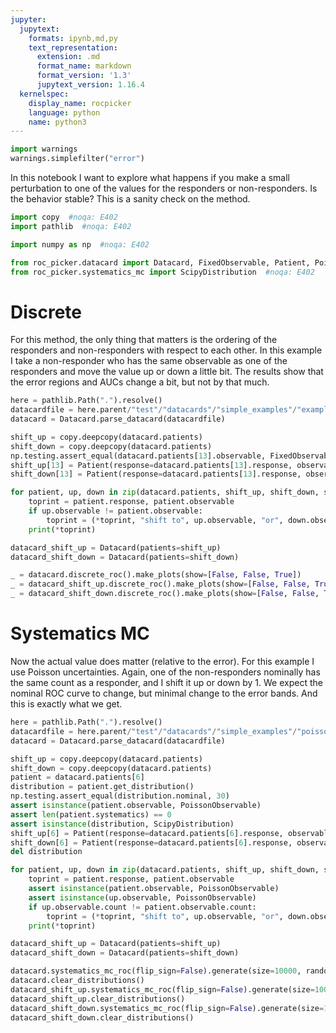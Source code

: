 ```yaml
---
jupyter:
  jupytext:
    formats: ipynb,md,py
    text_representation:
      extension: .md
      format_name: markdown
      format_version: '1.3'
      jupytext_version: 1.16.4
  kernelspec:
    display_name: rocpicker
    language: python
    name: python3
---
```


```python
import warnings
warnings.simplefilter("error")
```

In this notebook I want to explore what happens if you make a small perturbation to one of the values for the responders or non-responders.  Is the behavior stable?  This is a sanity check on the method.

```python
import copy  #noqa: E402
import pathlib  #noqa: E402

import numpy as np  #noqa: E402

from roc_picker.datacard import Datacard, FixedObservable, Patient, PoissonObservable  #noqa: E402
from roc_picker.systematics_mc import ScipyDistribution  #noqa: E402
```

# Discrete

For this method, the only thing that matters is the ordering of the responders and non-responders with respect to each other.  In this example I take a non-responder who has the same observable as one of the responders and move the value up or down a little bit.  The results show that the error regions and AUCs change a bit, but not by that much.

```python
here = pathlib.Path(".").resolve()
datacardfile = here.parent/"test"/"datacards"/"simple_examples"/"example_roc.txt"
datacard = Datacard.parse_datacard(datacardfile)
```

```python
shift_up = copy.deepcopy(datacard.patients)
shift_down = copy.deepcopy(datacard.patients)
np.testing.assert_equal(datacard.patients[13].observable, FixedObservable(9.0))
shift_up[13] = Patient(response=datacard.patients[13].response, observable=FixedObservable(9.1))
shift_down[13] = Patient(response=datacard.patients[13].response, observable=FixedObservable(8.9))

for patient, up, down in zip(datacard.patients, shift_up, shift_down, strict=True):
    toprint = patient.response, patient.observable
    if up.observable != patient.observable:
        toprint = (*toprint, "shift to", up.observable, "or", down.observable)
    print(*toprint)

datacard_shift_up = Datacard(patients=shift_up)
datacard_shift_down = Datacard(patients=shift_down)
```

```python
_ = datacard.discrete_roc().make_plots(show=[False, False, True])
_ = datacard_shift_up.discrete_roc().make_plots(show=[False, False, True])
_ = datacard_shift_down.discrete_roc().make_plots(show=[False, False, True])
```

# Systematics MC

Now the actual value does matter (relative to the error).  For this example I use Poisson uncertainties.  Again, one of the non-responders nominally has the same count as a responder, and I shift it up or down by 1.  We expect the nominal ROC curve to change, but minimal change to the error bands.  And this is exactly what we get.

```python
here = pathlib.Path(".").resolve()
datacardfile = here.parent/"test"/"datacards"/"simple_examples"/"poisson_roc.txt"
datacard = Datacard.parse_datacard(datacardfile)
```

```python
shift_up = copy.deepcopy(datacard.patients)
shift_down = copy.deepcopy(datacard.patients)
patient = datacard.patients[6]
distribution = patient.get_distribution()
np.testing.assert_equal(distribution.nominal, 30)
assert isinstance(patient.observable, PoissonObservable)
assert len(patient.systematics) == 0
assert isinstance(distribution, ScipyDistribution)
shift_up[6] = Patient(response=datacard.patients[6].response, observable=PoissonObservable(31, unique_id=distribution.unique_id))
shift_down[6] = Patient(response=datacard.patients[6].response, observable=PoissonObservable(29, unique_id=distribution.unique_id))
del distribution

for patient, up, down in zip(datacard.patients, shift_up, shift_down, strict=True):
    toprint = patient.response, patient.observable
    assert isinstance(patient.observable, PoissonObservable)
    assert isinstance(up.observable, PoissonObservable)
    if up.observable.count != patient.observable.count:
        toprint = (*toprint, "shift to", up.observable, "or", down.observable)
    print(*toprint)

datacard_shift_up = Datacard(patients=shift_up)
datacard_shift_down = Datacard(patients=shift_down)
```

```python
datacard.systematics_mc_roc(flip_sign=False).generate(size=10000, random_state=123456).plot(show=True)
datacard.clear_distributions()
datacard_shift_up.systematics_mc_roc(flip_sign=False).generate(size=10000, random_state=123456).plot(show=True)
datacard_shift_up.clear_distributions()
datacard_shift_down.systematics_mc_roc(flip_sign=False).generate(size=10000, random_state=123456).plot(show=True)
datacard_shift_down.clear_distributions()
```

```python

```
